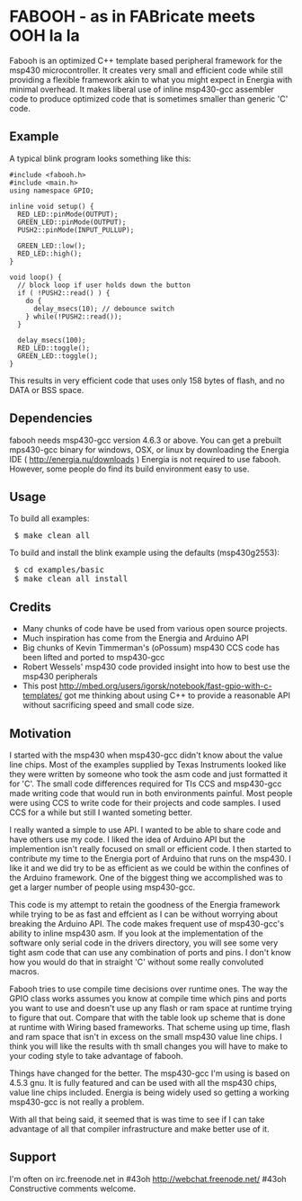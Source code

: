 FABOOH - as in FABricate meets OOH la la
========================================
Fabooh is an optimized C++ template based peripheral framework for the
msp430 microcontroller.  It creates very small and efficient code while
still providing a flexible framework akin to what you might expect in
Energia with minimal overhead.  It makes liberal use of inline
msp430-gcc assembler code to produce optimized code that is sometimes
smaller than generic 'C' code.

Example
-------
A typical blink program looks something like this:

<pre>
<code>#include &lt;fabooh.h>
#include &lt;main.h>
using namespace GPIO;

inline void setup() {
  RED_LED::pinMode(OUTPUT);
  GREEN_LED::pinMode(OUTPUT);
  PUSH2::pinMode(INPUT_PULLUP);
  
  GREEN_LED::low();
  RED_LED::high();
}

void loop() {
  // block loop if user holds down the button
  if ( !PUSH2::read() ) {
    do {
      delay_msecs(10); // debounce switch
    } while(!PUSH2::read());
  }
  
  delay_msecs(100);
  RED_LED::toggle();
  GREEN_LED::toggle();
}</code>
</pre>

This results in very efficient code that uses only 158 bytes of flash, and no DATA or BSS space.

Dependencies
------------

fabooh needs msp430-gcc version 4.6.3 or above. You can get a prebuilt mps430-gcc
binary for windows, OSX, or linux by downloading the Energia IDE ( http://energia.nu/downloads )
Energia is not required to use fabooh. However, some people do find its build environment easy
to use.

Usage
-----

To build all examples:
<pre>
 $ make clean all 
</pre>

To build and install the blink example using the defaults (msp430g2553):
<pre>
 $ cd examples/basic 
 $ make clean all install
</pre>

Credits
-------

* Many chunks of code have be used from various open source projects.
* Much inspiration has come from the Energia and Arduino API
* Big chunks of Kevin Timmerman's (oPossum) msp430 CCS code has been lifted and ported to msp430-gcc
* Robert Wessels' msp430 code provided insight into how to best use the msp430 peripherals
* This post http://mbed.org/users/igorsk/notebook/fast-gpio-with-c-templates/ got me thinking about
using C++ to provide a reasonable API without sacrificing speed and small code size.

Motivation
----------
I started with the msp430 when msp430-gcc didn't know about the value line chips. Most
of the examples supplied by Texas Instruments looked like they were written by someone
who took the asm code and just formatted it for 'C'. The small code differences required
for TIs CCS and msp430-gcc made writing code that would run in both environments
painful. Most people were using CCS to write code for their projects and code samples.
I used CCS for a while but still I wanted someting better.  

I really wanted a simple to use API. I wanted to be able to share code and have others
use my code. I liked the idea of Arduino API but the implemention isn't really focused
on small or efficient code.  I then started to contribute my time to the Energia port
of Arduino that runs on the msp430. I like it and we did try to be as efficient as we
could be within the confines of the Arduino framework.  One of the biggest thing we
accomplished was to get a larger number of people using msp430-gcc.

This code is my attempt to retain the goodness of the Energia framework while trying
to be as fast and effcient as I can be without worrying about breaking the Arduino
API.  The code makes frequent use of msp430-gcc's ability to inline msp430 asm. If you
look at the implementation of the software only serial code in the drivers directory,
you will see some very tight asm code that can use any combination of ports and pins.
I don't know how you would do that in straight 'C' without some really convoluted
macros.

Fabooh tries to use compile time decisions over runtime ones. The way the GPIO class
works assumes you know at compile time which pins and ports you want to use and
doesn't use up any flash or ram space at runtime trying to figure that out.
Compare that with the table look up scheme that is done at runtime with Wiring based
frameworks. That scheme using up time, flash and ram space that isn't in excess on
the small msp430 value line chips.  I think you will like the results with th
small changes you will have to make to your coding style to take advantage of fabooh.

Things have changed for the better. The msp430-gcc I'm using is based on 4.5.3 gnu. It
is fully featured and can be used with all the msp430 chips, value line chips included. 
Energia is being widely used so getting a working msp430-gcc is not really a problem.

With all that being said, it seemed that is was time to see if I can take advantage
of all that compiler infrastructure and make better use of it. 

Support
-------
I'm often on irc.freenode.net in #43oh  http://webchat.freenode.net/ #43oh  Constructive
comments welcome.
